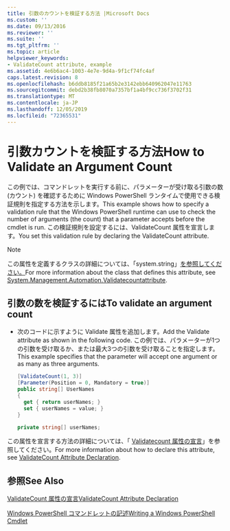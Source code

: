 ```yaml
---
title: 引数のカウントを検証する方法 |Microsoft Docs
ms.custom: ''
ms.date: 09/13/2016
ms.reviewer: ''
ms.suite: ''
ms.tgt_pltfrm: ''
ms.topic: article
helpviewer_keywords:
- ValidateCount attribute, example
ms.assetid: 4e6b6ac4-1003-4e7e-9d4a-9f1cf74fc4af
caps.latest.revision: 8
ms.openlocfilehash: b6ddb8185f21a65b2e3142ebb640962047e11763
ms.sourcegitcommit: debd2b38fb8070a7357bf1a4bf9cc736f3702f31
ms.translationtype: MT
ms.contentlocale: ja-JP
ms.lasthandoff: 12/05/2019
ms.locfileid: "72365531"
---
```

# <a name="how-to-validate-an-argument-count"></a><span data-ttu-id="dcbc0-102">引数カウントを検証する方法</span><span class="sxs-lookup"><span data-stu-id="dcbc0-102">How to Validate an Argument Count</span></span>

<span data-ttu-id="dcbc0-103">この例では、コマンドレットを実行する前に、パラメーターが受け取る引数の数 (カウント) を確認するために Windows PowerShell ランタイムで使用できる検証規則を指定する方法を示します。</span><span class="sxs-lookup"><span data-stu-id="dcbc0-103">This example shows how to specify a validation rule that the Windows PowerShell runtime can use to check the number of arguments (the count) that a parameter accepts before the cmdlet is run.</span></span> <span data-ttu-id="dcbc0-104">この検証規則を設定するには、ValidateCount 属性を宣言します。</span><span class="sxs-lookup"><span data-stu-id="dcbc0-104">You set this validation rule by declaring the ValidateCount attribute.</span></span>

> [!NOTE]
> <span data-ttu-id="dcbc0-105">この属性を定義するクラスの詳細については、「system.string」[を参照してください。](/dotnet/api/System.Management.Automation.ValidateCountAttribute)</span><span class="sxs-lookup"><span data-stu-id="dcbc0-105">For more information about the class that defines this attribute, see [System.Management.Automation.Validatecountattribute](/dotnet/api/System.Management.Automation.ValidateCountAttribute).</span></span>

## <a name="to-validate-an-argument-count"></a><span data-ttu-id="dcbc0-106">引数の数を検証するには</span><span class="sxs-lookup"><span data-stu-id="dcbc0-106">To validate an argument count</span></span>

- <span data-ttu-id="dcbc0-107">次のコードに示すように Validate 属性を追加します。</span><span class="sxs-lookup"><span data-stu-id="dcbc0-107">Add the Validate attribute as shown in the following code.</span></span> <span data-ttu-id="dcbc0-108">この例では、パラメーターが1つの引数を受け取るか、または最大3つの引数を受け取ることを指定します。</span><span class="sxs-lookup"><span data-stu-id="dcbc0-108">This example specifies that the parameter will accept one argument or as many as three arguments.</span></span>

    ```csharp
    [ValidateCount(1, 3)]
    [Parameter(Position = 0, Mandatory = true)]
    public string[] UserNames
    {
      get { return userNames; }
      set { userNames = value; }
    }

    private string[] userNames;
    ```

<span data-ttu-id="dcbc0-109">この属性を宣言する方法の詳細については、「 [Validatecount 属性の宣言](./validatecount-attribute-declaration.md)」を参照してください。</span><span class="sxs-lookup"><span data-stu-id="dcbc0-109">For more information about how to declare this attribute, see [ValidateCount Attribute Declaration](./validatecount-attribute-declaration.md).</span></span>

## <a name="see-also"></a><span data-ttu-id="dcbc0-110">参照</span><span class="sxs-lookup"><span data-stu-id="dcbc0-110">See Also</span></span>

[<span data-ttu-id="dcbc0-111">ValidateCount 属性の宣言</span><span class="sxs-lookup"><span data-stu-id="dcbc0-111">ValidateCount Attribute Declaration</span></span>](./validatecount-attribute-declaration.md)

[<span data-ttu-id="dcbc0-112">Windows PowerShell コマンドレットの記述</span><span class="sxs-lookup"><span data-stu-id="dcbc0-112">Writing a Windows PowerShell Cmdlet</span></span>](./writing-a-windows-powershell-cmdlet.md)
